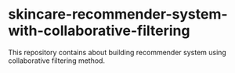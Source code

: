 # skincare-recommender-system-with-collaborative-filtering
This repository contains about building recommender system using collaborative filtering method.

 
